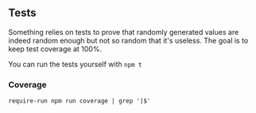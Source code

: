 ## Tests

Something relies on tests to prove that randomly generated values are indeed
random enough but not so random that it's useless. The goal is to keep test
coverage at 100%.

You can run the tests yourself with `npm t`

### Coverage

```
require-run npm run coverage | grep '|$'
```

